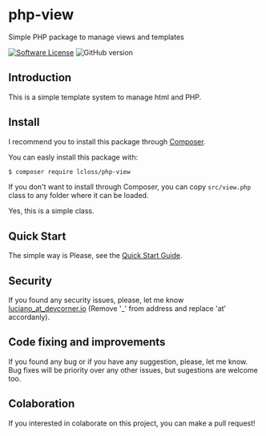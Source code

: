 # php-view
Simple PHP package to manage views and templates

[![Software License](https://img.shields.io/badge/License-MIT-brightgreen.svg)](https://github.com/lcloss/php-view/blob/master/LICENSE)
![GitHub version](https://img.shields.io/badge/version-v0.1-brightgreen.svg)

## Introduction
This is a simple template system to manage html and PHP.

## Install

I recommend you to install this package through [Composer](https://getcomposer.org/).

You can easly install this package with:
```bash
$ composer require lcloss/php-view
```

If you don't want to install through Composer, you can copy `src/view.php` class to any folder where it can be loaded.

Yes, this is a simple class.

## Quick Start

The simple way is
Please, see the [Quick Start Guide](QUICKSTART.md).

## Security

If you found any security issues, please, let me know [luciano_at_devcorner.io](mailto:luciano_@_devcorner.io?subject=[Package%20LCloss\View]%20Security%20Issue) (Remove '_' from address and replace 'at' accordanly).

## Code fixing and improvements

If you found any bug or if you have any suggestion, please, let me know. Bug fixes will be priority over any other issues, but sugestions are welcome too.

## Colaboration

If you interested in colaborate on this project, you can make a pull request!
